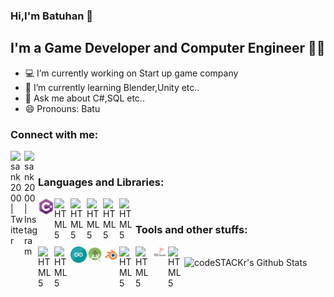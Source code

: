 ### Hi,I'm Batuhan 👋

## I'm a Game Developer and Computer Engineer 👨‍💻



- 💻 I’m currently working on Start up game company
- 🌱 I’m currently learning Blender,Unity etc..
- 💬 Ask me about C#,SQL etc..
- 😄 Pronouns: Batu

### Connect with me:

[<img align="left" alt="sank2000 | Twitter" width="22px" src="https://cdn.jsdelivr.net/npm/simple-icons@v3/icons/twitter.svg" />][twitter]
[<img align="left" alt="sank2000 | Instagram" width="22px" src="https://cdn.jsdelivr.net/npm/simple-icons@v3/icons/instagram.svg" />][instagram]

<br />

### Languages and Libraries:


<img align="left" alt="HTML5" width="26px" src="https://raw.githubusercontent.com/Proinfinto/Tech-stuffs/master/PNG/c-sharp-2.png" />
<img align="left" alt="HTML5" width="26px" src="https://raw.githubusercontent.com/sank2000/Tech-stuffs/master/PNG/c.png" />
<img align="left" alt="HTML5" width="26px" src="https://raw.githubusercontent.com/sank2000/Tech-stuffs/master/PNG/cplusplus.png" />
<img align="left" alt="HTML5" width="26px" src="https://raw.githubusercontent.com/sank2000/Tech-stuffs/master/PNG/python.png" />
<img align="left" alt="HTML5" width="26px" src="https://raw.githubusercontent.com/sank2000/Tech-stuffs/master/PNG/html5.png" />
<img align="left" alt="HTML5" width="26px" src="https://raw.githubusercontent.com/sank2000/Tech-stuffs/master/PNG/css3.png" />





<br />

### Tools and other stuffs:

<img align="left" alt="HTML5" width="26px" src="https://raw.githubusercontent.com/sank2000/Tech-stuffs/master/PNG/git.png" />
<img align="left" alt="HTML5" width="26px" src="https://raw.githubusercontent.com/sank2000/Tech-stuffs/master/PNG/github.png" />
<img align="left" alt="HTML5" width="26px" src="https://raw.githubusercontent.com/Proinfinto/Tech-stuffs/master/PNG/Ardunio.png" />
<img align="left" alt="HTML5" width="26px" src="https://raw.githubusercontent.com/Proinfinto/Tech-stuffs/master/PNG/android-studio.png" />
<img align="left" alt="HTML5" width="26px" src="https://raw.githubusercontent.com/Proinfinto/Tech-stuffs/master/PNG/blender-3d.png" />
<img align="left" alt="HTML5" width="26px" src="https://raw.githubusercontent.com/sank2000/Tech-stuffs/master/PNG/oracle.png" />
<img align="left" alt="HTML5" width="26px" src="https://raw.githubusercontent.com/sank2000/Tech-stuffs/master/PNG/mysql.png" />
<img align="left" alt="HTML5" width="26px" src="https://raw.githubusercontent.com/Proinfinto/Tech-stuffs/master/PNG/sql.png" />
<img align="left" alt="HTML5" width="26px" src="https://raw.githubusercontent.com/sank2000/Tech-stuffs/master/PNG/visualstudiocode.png" />



<br />

<img align="left" alt="codeSTACKr's Github Stats" src="https://github-readme-stats.codestackr.vercel.app/api?username=batuxyilmaz&show_icons=true&hide_border=true" />


[twitter]: https://twitter.com/batuuu_Y
[instagram]: https://www.instagram.com/batuxyilmaz/
[Linkedln]: https://www.linkedin.com/in/batuhan-y%C4%B1lmaz-745081173/
